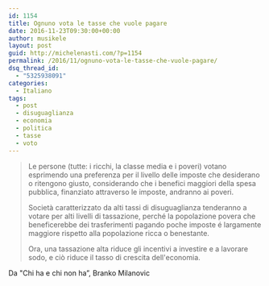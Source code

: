 ```yaml
---
id: 1154
title: Ognuno vota le tasse che vuole pagare 
date: 2016-11-23T09:30:00+00:00
author: musikele
layout: post
guid: http://michelenasti.com/?p=1154
permalink: /2016/11/ognuno-vota-le-tasse-che-vuole-pagare/
dsq_thread_id:
  - "5325938091"
categories:
  - Italiano
tags:
  - post
  - disuguaglianza
  - economia
  - politica
  - tasse
  - voto
---
```

> Le persone (tutte: i ricchi, la classe media e i poveri) votano esprimendo una preferenza per il livello delle imposte che desiderano o ritengono giusto, considerando che i benefici maggiori della spesa pubblica, finanziato attraverso le imposte, andranno ai poveri. 
> 
> Società caratterizzato da alti tassi di disuguaglianza tenderanno a votare per alti livelli di tassazione, perché la popolazione povera che beneficerebbe dei trasferimenti pagando poche imposte é largamente maggiore rispetto alla popolazione ricca o benestante. 
> 
> Ora, una tassazione alta riduce gli incentivi a investire e a lavorare sodo, e ciò riduce il tasso di crescita dell'economia. 

Da "Chi ha e chi non ha&#8221;, Branko Milanovic 